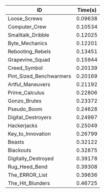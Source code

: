 |ID|Time(s)|
|-|-|
|Loose_Screws|0.09638|
|Computer_Crew|0.10534|
|Smalltalk_Dribble|0.12025|
|Byte_Mechanics|0.12201|
|Rebooting_Rebels|0.13451|
|Grapevine_Squad|0.15944|
|Creed_Symbol|0.20139|
|Pint_Sized_Benchwarmers|0.20169|
|Artful_Maneuvers|0.21192|
|Prime_Calculus|0.22806|
|Gonzo_Brutes|0.23372|
|Pseudo_Boom|0.24628|
|Digital_Destroyers|0.24997|
|Hackerjacks|0.25049|
|Key_to_Innovation|0.26799|
|Beasts|0.32122|
|Blackouts|0.32875|
|Digitally_Destroyed|0.39178|
|Rug_Heed_Bend|0.39308|
|The_ERROR_List|0.39636|
|The_Hit_Blunders|0.46725|
